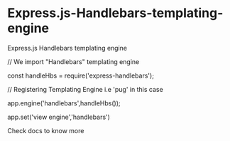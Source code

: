 # Express.js-Handlebars-templating-engine
Express.js Handlebars templating engine


// We import "Handlebars" templating engine

const handleHbs = require('express-handlebars');


// Registering Templating Engine i.e 'pug' in this case

app.engine('handlebars',handleHbs());

app.set('view engine','handlebars')



Check docs to know more
